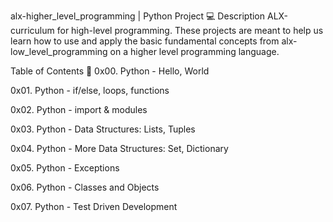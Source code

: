 alx-higher_level_programming | Python Project 💻
Description
ALX-curriculum for high-level programming. These projects are meant to help us learn how to use and apply the basic fundamental concepts from alx-low_level_programming on a higher level programming language.

Table of Contents 📂
0x00. Python - Hello, World

0x01. Python - if/else, loops, functions

0x02. Python - import & modules

0x03. Python - Data Structures: Lists, Tuples

0x04. Python - More Data Structures: Set, Dictionary

0x05. Python - Exceptions

0x06. Python - Classes and Objects

0x07. Python - Test Driven Development
